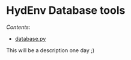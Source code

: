 # HydEnv Database tools

*Contents*:
* [database.py](database.md)

This will be a description one day ;)
